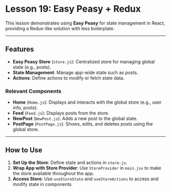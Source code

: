 # Lesson 19: Easy Peasy + Redux

This lesson demonstrates using **Easy Peasy** for state management in React, providing a Redux-like solution with less boilerplate.

---

## Features

- **Easy Peasy Store** (`store.js`): Centralized store for managing global state (e.g., posts).
- **State Management**: Manage app-wide state such as posts.
- **Actions**: Define actions to modify or fetch state data.

### Relevant Components

- **Home** (`Home.js`): Displays and interacts with the global store (e.g., user info, posts).
- **Feed** (`Feed.js`): Displays posts from the store.
- **NewPost** (`NewPost.js`): Adds a new post to the global state.
- **PostPage** (`PostPage.js`): Shows, edits, and deletes posts using the global store.

---

## How to Use

1. **Set Up the Store**: Define state and actions in `store.js`.
2. **Wrap App with Store Provider**: Use `StoreProvider` in `main.jsx` to make the store available throughout the app.
3. **Access Store**: Use `useStoreState` and `useStoreActions` to access and modify state in components.
